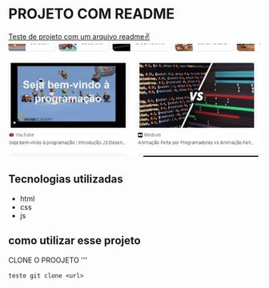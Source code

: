 # PROJETO COM README
[Teste de projeto com um arquivo readme✌
<img src="./animação.gif" alt="gif sobre uma tela tal">](https://www.google.com/)

## Tecnologias utilizadas
- html
- css
- js

## como utilizar esse projeto

CLONE O PROOJETO
'''
```
teste git clone <url>
```

